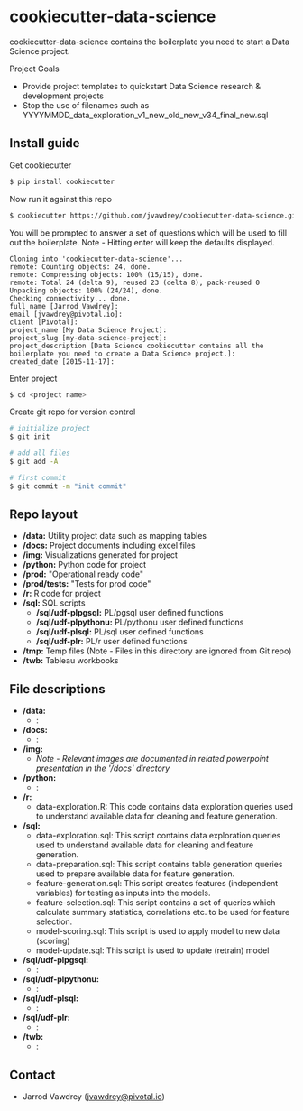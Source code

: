 # cookiecutter-data-science

cookiecutter-data-science contains the boilerplate you need to start a Data Science project.

Project Goals
* Provide project templates to quickstart Data Science research & development projects
* Stop the use of filenames such as YYYYMMDD_data_exploration_v1_new_old_new_v34_final_new.sql


## Install guide

Get cookiecutter
```bash
$ pip install cookiecutter
```

Now run it against this repo
```bash
$ cookiecutter https://github.com/jvawdrey/cookiecutter-data-science.git
```
You will be prompted to answer a set of questions which will be used to fill out the boilerplate. Note - Hitting enter will keep the defaults displayed.

```text
Cloning into 'cookiecutter-data-science'...
remote: Counting objects: 24, done.
remote: Compressing objects: 100% (15/15), done.
remote: Total 24 (delta 9), reused 23 (delta 8), pack-reused 0
Unpacking objects: 100% (24/24), done.
Checking connectivity... done.
full_name [Jarrod Vawdrey]:
email [jvawdrey@pivotal.io]:
client [Pivotal]:
project_name [My Data Science Project]:
project_slug [my-data-science-project]:
project_description [Data Science cookiecutter contains all the boilerplate you need to create a Data Science project.]:
created_date [2015-11-17]: 
```

Enter project
```bash
$ cd <project name>
```

Create git repo for version control
```bash
# initialize project
$ git init

# add all files
$ git add -A

# first commit
$ git commit -m "init commit"
```

## Repo layout

* **/data:** Utility project data such as mapping tables
* **/docs:** Project documents including excel files
* **/img:** Visualizations generated for project
* **/python:** Python code for project
* **/prod:** "Operational ready code"
* **/prod/tests:**  "Tests for prod code"
* **/r:** R code for project
* **/sql:** SQL scripts
  * **/sql/udf-plpgsql:** PL/pgsql user defined functions
  * **/sql/udf-plpythonu:** PL/pythonu user defined functions
  * **/sql/udf-plsql:** PL/sql user defined functions
  * **/sql/udf-plr:** PL/r user defined functions
* **/tmp:** Temp files (Note - Files in this directory are ignored from Git repo)
* **/twb:** Tableau workbooks


## File descriptions

* **/data:**
  * <filename>: <description>
* **/docs:**
  * <filename>: <description>
* **/img:**
  * *Note - Relevant images are documented in related powerpoint presentation in
    the '/docs' directory*
* **/python:**
  * <filename>: <description>
* **/r:**
  * data-exploration.R: This code contains data exploration queries used
    to understand available data for cleaning and feature generation.
* **/sql:**
  * data-exploration.sql: This script contains data exploration queries used
    to understand available data for cleaning and feature generation.
  * data-preparation.sql:  This script contains table generation queries
    used to prepare available data for feature generation.
  * feature-generation.sql: This script creates features (independent
    variables) for testing as inputs into the models.
  * feature-selection.sql: This script contains a set of queries which
    calculate summary statistics, correlations etc. to be used for feature
    selection.
  * model-scoring.sql: This script is used to apply model to new data (scoring)
  * model-update.sql: This script is used to update (retrain) model
* **/sql/udf-plpgsql:**
  * <filename>: <description>
* **/sql/udf-plpythonu:**
  * <filename>: <description>
* **/sql/udf-plsql:**
  * <filename>: <description>
* **/sql/udf-plr:**
  * <filename>: <description>
* **/twb:**
  * <filename>: <description>

## Contact

* Jarrod Vawdrey (jvawdrey@pivotal.io)

